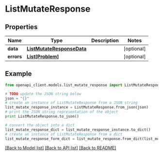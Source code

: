 # ListMutateResponse


## Properties
Name | Type | Description | Notes
------------ | ------------- | ------------- | -------------
**data** | [**ListMutateResponseData**](ListMutateResponseData.md) |  | [optional] 
**errors** | [**List[Problem]**](Problem.md) |  | [optional] 

## Example

```python
from openapi_client.models.list_mutate_response import ListMutateResponse

# TODO update the JSON string below
json = "{}"
# create an instance of ListMutateResponse from a JSON string
list_mutate_response_instance = ListMutateResponse.from_json(json)
# print the JSON string representation of the object
print ListMutateResponse.to_json()

# convert the object into a dict
list_mutate_response_dict = list_mutate_response_instance.to_dict()
# create an instance of ListMutateResponse from a dict
list_mutate_response_form_dict = list_mutate_response.from_dict(list_mutate_response_dict)
```
[[Back to Model list]](../README.md#documentation-for-models) [[Back to API list]](../README.md#documentation-for-api-endpoints) [[Back to README]](../README.md)


